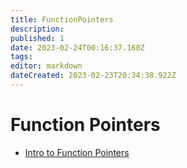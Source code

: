 ```yaml
---
title: FunctionPointers
description: 
published: 1
date: 2023-02-24T00:16:37.160Z
tags: 
editor: markdown
dateCreated: 2023-02-23T20:34:38.922Z
---
```



# Function Pointers

- [Intro to Function Pointers](/FunctionPointers/FunctionPointers)